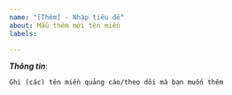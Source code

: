 ```yaml
---
name: "[Thêm] - Nhập tiêu đề"
about: Mẫu thêm mới tên miền
labels: 

---
```


[//]: # (***Bạn có thể xóa hoặc bỏ qua các dòng có dấu "[//]:" Các dòng này là hướng dẫn bạn đăng bài lên. Vui lòng sử dụng mẫu này để thêm mới để xử lý được nhanh hơn. Xin cám ơn!)

***Thông tin***:

[//]: # (Nếu bạn muốn thêm tên miền quảng cáo/theo dõi, vui lòng đưa tên miền vào thẻ để tiện theo dõi.)

```
Ghi (các) tên miền quảng cáo/theo dõi mà bạn muốn thêm
```
